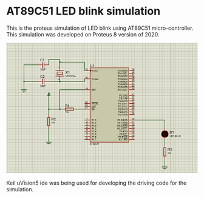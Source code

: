 # AT89C51 LED blink simulation

This is the proteus simulation of LED blink using AT89C51 micro-controller. This simulation was developed on Proteus 8 version of 2020.

![alt text](https://github.com/nimanthaF/AT89C51-LED-blink/blob/main/capture.png?raw=true)

Keil uVision5 ide was being used for developing the driving code for the simulation.

